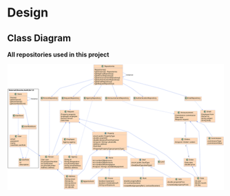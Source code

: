 # Design

## Class Diagram

**All repositories used in this project**

![Class Diagram Repository](svg/class-diagram-repositories.svg)





